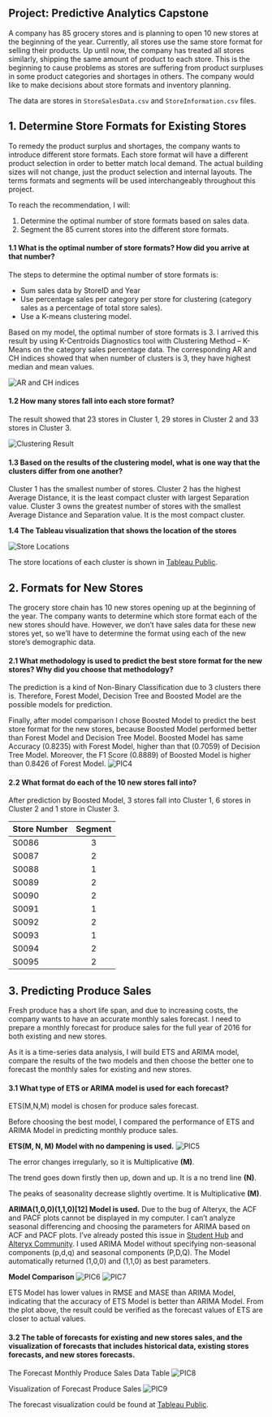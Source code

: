 ## Project: Predictive Analytics Capstone
A company has 85 grocery stores and is planning to open 10 new stores at the beginning of the year. Currently, all stores use the same store format for selling their products. Up until now, the company has treated all stores similarly, shipping the same amount of product to each store. This is the beginning to cause problems as stores are suffering from product surpluses in some product categories and shortages in others. The company would like to make decisions about store formats and inventory planning.

The data are stores in `StoreSalesData.csv` and `StoreInformation.csv` files.

## 1. Determine Store Formats for Existing Stores
To remedy the product surplus and shortages, the company wants to introduce different store formats. Each store format will have a different product selection in order to better match local demand. The actual building sizes will not change, just the product selection and internal layouts. The terms formats and segments will be used interchangeably throughout this project. 

To reach the recommendation, I will:
1.   Determine the optimal number of store formats based on sales data.
2.  Segment the 85 current stores into the different store formats.

#### 1.1 What is the optimal number of store formats? How did you arrive at that number? 
The steps to determine the optimal number of store formats is:
- Sum sales data by StoreID and Year
- Use percentage sales per category per store for clustering (category sales as a percentage of total store sales).
- Use a K-means clustering model.

Based on my model, the optimal number of store formats is 3. I arrived this result by using K-Centroids Diagnostics tool with Clustering Method – K-Means on the category sales percentage data. The corresponding AR and CH indices showed that when number of clusters is 3, they have highest median and mean values.

![AR and CH indices](https://github.com/rickyzhangwl/data_analytic_projects/blob/master/predictive_analytics/capstone_project/pics/1_ar_ch_indices.png)

#### 1.2 How many stores fall into each store format?
The result showed that 23 stores in Cluster 1, 29 stores in Cluster 2 and 33 stores in Cluster 3.

![Clustering Result](https://github.com/rickyzhangwl/data_analytic_projects/blob/master/predictive_analytics/capstone_project/pics/2_cluster_result.png)

#### 1.3 Based on the results of the clustering model, what is one way that the clusters differ from one another?
Cluster 1 has the smallest number of stores. Cluster 2 has the highest Average Distance, it is the least compact cluster with largest Separation value. Cluster 3 owns the greatest number of stores with the smallest Average Distance and Separation value. It is the most compact cluster.

**1.4 The Tableau visualization that shows the location of the stores**

![Store Locations](https://github.com/rickyzhangwl/data_analytic_projects/blob/master/predictive_analytics/capstone_project/pics/3_store_location.png)

The store locations of each cluster is shown in [Tableau Public](https://public.tableau.com/profile/rickyzhang3885#!/vizhome/StoreLocationsofDifferentClusters/2?publish=yes).

## 2. Formats for New Stores
The grocery store chain has 10 new stores opening up at the beginning of the year. The company wants to determine which store format each of the new stores should have. However, we don’t have sales data for these new stores yet, so we’ll have to determine the format using each of the new store’s demographic data.

#### 2.1 What methodology is used to predict the best store format for the new stores? Why did you choose that methodology?
The prediction is a kind of Non-Binary Classification due to 3 clusters there is. Therefore, Forest Model, Decision Tree and Boosted Model are the possible models for prediction.

Finally, after model comparison I chose Boosted Model to predict the best store format for the new stores, because Boosted Model performed better than Forest Model and Decision Tree Model. Boosted Model has same Accuracy (0.8235) with Forest Model, higher than that (0.7059) of Decision Tree Model. Moreover, the F1 Score (0.8889) of Boosted Model is higher than 0.8426 of Forest Model.
![PIC4](https://github.com/rickyzhangwl/data_analytic_projects/blob/master/predictive_analytics/capstone_project/pics/4_model_comparison.PNG)


#### 2.2 What format do each of the 10 new stores fall into?
After prediction by Boosted Model, 3 stores fall into Cluster 1, 6 stores in Cluster 2 and 1 store in Cluster 3.

| Store Number | Segment |
|--------------|:-------:|
| S0086        | 3       |
| S0087        | 2       |
| S0088        | 1       |
| S0089        | 2       |
| S0090        | 2       |
| S0091        | 1       |
| S0092        | 2       |
| S0093        | 1       |
| S0094        | 2       |
| S0095        | 2       |


## 3. Predicting Produce Sales
Fresh produce has a short life span, and due to increasing costs, the company wants to have an accurate monthly sales forecast. I need to prepare a monthly forecast for produce sales for the full year of 2016 for both existing and new stores.

As it is a time-series data analysis, I will build ETS and ARIMA model, compare the results of the two models and then choose the better one to forecast the monthly sales for existing and new stores.

#### 3.1 What type of ETS or ARIMA model is used for each forecast?

ETS(M,N,M) model is chosen for produce sales forecast.

Before choosing the best model, I compared the performance of ETS and ARIMA Model in predicting monthly produce sales.

**ETS(M, N, M) Model with no dampening is used.**
![PIC5](https://github.com/rickyzhangwl/data_analytic_projects/blob/master/predictive_analytics/capstone_project/pics/5_ets_result.png)

The error changes irregularly, so it is Multiplicative **(M)**.

The trend goes down firstly then up, down and up. It is a no trend line **(N)**.

The peaks of seasonality decrease slightly overtime. It is Multiplicative **(M)**.

**ARIMA(1,0,0)(1,1,0)[12] Model is used.**
Due to the bug of Alteryx, the ACF and PACF plots cannot be displayed in my computer. I can’t analyze seasonal differencing and choosing the parameters for ARIMA based on ACF and PACF plots. I’ve already posted this issue in [Student Hub](https://study-hall.udacity.com/rooms/community:nd008t:645590-cohort-2871-project-437/community:thread-11423639959-614865?contextType=room) and [Alteryx Community](https://community.alteryx.com/t5/Alteryx-Designer-Discussions/TS-plot-doesn-t-display-ACF-and-PACF-plot/m-p/396847/highlight/false#M72856). I used ARIMA Model without specifying non-seasonal components (p,d,q) and seasonal components (P,D,Q). The Model automatically returned (1,0,0) and (1,1,0) as best parameters.

**Model Comparison**
![PIC6](https://github.com/rickyzhangwl/data_analytic_projects/blob/master/predictive_analytics/capstone_project/pics/6_ets_arima_result.png)
![PIC7](https://github.com/rickyzhangwl/data_analytic_projects/blob/master/predictive_analytics/capstone_project/pics/7_result_plot.png)

ETS Model has lower values in RMSE and MASE than ARIMA Model, indicating that the accuracy of ETS Model is better than ARIMA Model. From the plot above, the result could be verified as the forecast values of ETS are closer to actual values.

#### 3.2 The table of forecasts for existing and new stores sales, and the visualization of forecasts that includes historical data, existing stores forecasts, and new stores forecasts.
The Forecast Monthly Produce Sales Data Table
![PIC8](https://github.com/rickyzhangwl/data_analytic_projects/blob/master/predictive_analytics/capstone_project/pics/8_forecast_sales.png)

Visualization of Forecast Produce Sales
![PIC9](https://github.com/rickyzhangwl/data_analytic_projects/blob/master/predictive_analytics/capstone_project/pics/9_forecast_plot.png)

The forecast visualization could be found at [Tableau Public](https://public.tableau.com/profile/rickyzhang3885#!/vizhome/ProduceSalesOvertime/Sheet1?publish=yes).
